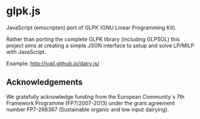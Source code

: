 glpk.js
=======

JavaScript (emscripten) port of GLPK (GNU Linear Programming Kit).

Rather than porting the complete GLPK library (including GLPSOL) this project aims at creating a simple JSON interface to setup and solve LP/MILP with JavaScript. 

Example: http://jvail.github.io/dairy.js/

## Acknowledgements

We gratefully acknowledge funding from the European Community´s 7th Framework Programme (FP7/2007-2013) under the grant 
agreement number FP7-266367 (Sustainable organic and low input dairying).
